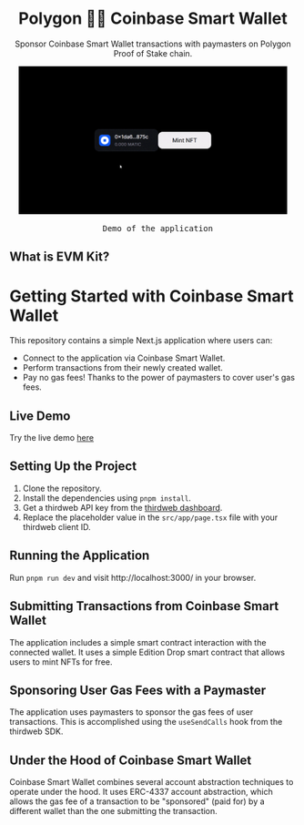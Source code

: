 <h1 align="center">
  Polygon 💜🤝 Coinbase Smart Wallet
</h1>

<p align="center">
  Sponsor Coinbase Smart Wallet transactions with paymasters on Polygon Proof of Stake chain.
</p>

<div align="center">
  <img src="./public/demo.gif" height="260px" alt="Demo"/>
</div>
<pre align="center">
  Demo of the application
</pre>

## What is EVM Kit?

# Getting Started with Coinbase Smart Wallet

This repository contains a simple Next.js application where users can:

- Connect to the application via Coinbase Smart Wallet.
- Perform transactions from their newly created wallet.
- Pay no gas fees! Thanks to the power of paymasters to cover user's gas fees.

## Live Demo

Try the live demo [here](https://polygon-coinbase-smart-wallet.vercel.app/)

## Setting Up the Project

1. Clone the repository.
2. Install the dependencies using `pnpm install`.
3. Get a thirdweb API key from the [thirdweb dashboard](https://dashboard.thirdweb.com/).
4. Replace the placeholder value in the `src/app/page.tsx` file with your thirdweb client ID.

## Running the Application

Run `pnpm run dev` and visit http://localhost:3000/ in your browser.

## Submitting Transactions from Coinbase Smart Wallet

The application includes a simple smart contract interaction with the connected wallet. It uses a simple Edition Drop smart contract that allows users to mint NFTs for free.

## Sponsoring User Gas Fees with a Paymaster

The application uses paymasters to sponsor the gas fees of user transactions. This is accomplished using the `useSendCalls` hook from the thirdweb SDK.

## Under the Hood of Coinbase Smart Wallet

Coinbase Smart Wallet combines several account abstraction techniques to operate under the hood. It uses ERC-4337 account abstraction, which allows the gas fee of a transaction to be "sponsored" (paid for) by a different wallet than the one submitting the transaction.
